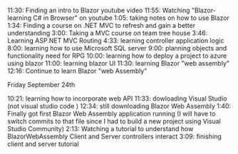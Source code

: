11:30: Finding an intro to Blazor youtube video
11:55: Watching "Blazor- learning C# in Browser" on youtube
1:05: taking notes on how to use Blazor
1:34: Finding a course on .NET MVC to refresh and gain a better understanding
3:00: Taking a MVC course on team tree house 
3:46: Learning ASP.NET MVC Routing
4:33: learning controller application logic
8:00: learning how to use Microsoft SQL server
9:00: planning objects and functionality need for RPG
10:00: learning how to deploy a project to azure using blazor
11:00: learning blazor UI
11:30: learning Blazor "web assembly"
12:16: Continue to learn Blazor "web Assembly"


Friday September 24th 

10:21: learning how to incorporate web API
11:33: dowloading Visual Studio (not visual studio code )
12:34: still downloading Blazor Web Assembly 
1:40: Finally got first Blazor Web Assembly application running (I will have to switch commits to that file since I had to build a new project using Visual Studio Community)
2:13: Watching a tutorial to understand how BlazorWebAssembly Client and Server controllers interact
3:09: finishing client and server tutorial